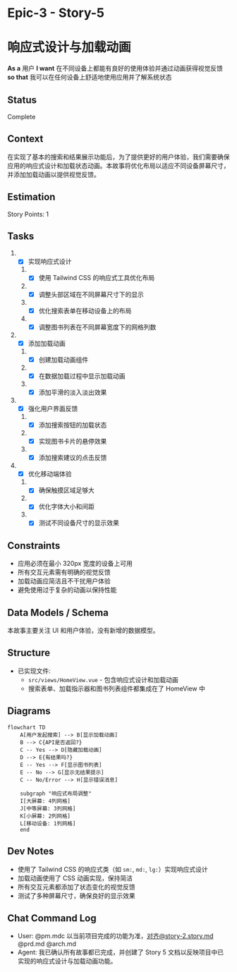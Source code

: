 # Epic-3 - Story-5
# 响应式设计与加载动画

**As a** 用户
**I want** 在不同设备上都能有良好的使用体验并通过动画获得视觉反馈
**so that** 我可以在任何设备上舒适地使用应用并了解系统状态

## Status

Complete

## Context

在实现了基本的搜索和结果展示功能后，为了提供更好的用户体验，我们需要确保应用的响应式设计和加载状态动画。本故事将优化布局以适应不同设备屏幕尺寸，并添加加载动画以提供视觉反馈。

## Estimation

Story Points: 1

## Tasks

1. - [x] 实现响应式设计
   1. - [x] 使用 Tailwind CSS 的响应式工具优化布局
   2. - [x] 调整头部区域在不同屏幕尺寸下的显示
   3. - [x] 优化搜索表单在移动设备上的布局
   4. - [x] 调整图书列表在不同屏幕宽度下的网格列数
2. - [x] 添加加载动画
   1. - [x] 创建加载动画组件
   2. - [x] 在数据加载过程中显示加载动画
   3. - [x] 添加平滑的淡入淡出效果
3. - [x] 强化用户界面反馈
   1. - [x] 添加搜索按钮的加载状态
   2. - [x] 实现图书卡片的悬停效果
   3. - [x] 添加搜索建议的点击反馈
4. - [x] 优化移动端体验
   1. - [x] 确保触摸区域足够大
   2. - [x] 优化字体大小和间距
   3. - [x] 测试不同设备尺寸的显示效果

## Constraints

- 应用必须在最小 320px 宽度的设备上可用
- 所有交互元素需有明确的视觉反馈
- 加载动画应简洁且不干扰用户体验
- 避免使用过于复杂的动画以保持性能

## Data Models / Schema

本故事主要关注 UI 和用户体验，没有新增的数据模型。

## Structure

- 已实现文件:
  - `src/views/HomeView.vue` - 包含响应式设计和加载动画
  - 搜索表单、加载指示器和图书列表组件都集成在了 HomeView 中

## Diagrams

```mermaid
flowchart TD
    A[用户发起搜索] --> B[显示加载动画]
    B --> C{API是否返回?}
    C -- Yes --> D[隐藏加载动画]
    D --> E{有结果吗?}
    E -- Yes --> F[显示图书列表]
    E -- No --> G[显示无结果提示]
    C -- No/Error --> H[显示错误消息]
    
    subgraph "响应式布局调整"
    I[大屏幕: 4列网格] 
    J[中等屏幕: 3列网格]
    K[小屏幕: 2列网格]
    L[移动设备: 1列网格]
    end
```

## Dev Notes

- 使用了 Tailwind CSS 的响应式类（如 `sm:`, `md:`, `lg:`）实现响应式设计
- 加载动画使用了 CSS 动画实现，保持简洁
- 所有交互元素都添加了状态变化的视觉反馈
- 测试了多种屏幕尺寸，确保良好的显示效果

## Chat Command Log

- User: @pm.mdc 以当前项目完成的功能为准，对齐@story-2.story.md @prd.md @arch.md
- Agent: 我已确认所有故事都已完成，并创建了 Story 5 文档以反映项目中已实现的响应式设计与加载动画功能。 